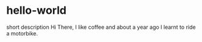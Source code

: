 # hello-world
short description
Hi There,
I like coffee and about a year ago I learnt to ride a motorbike.
